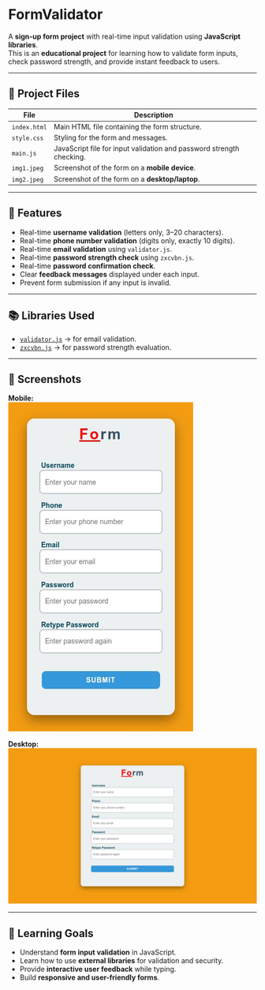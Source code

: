 # FormValidator

A **sign-up form project** with real-time input validation using **JavaScript libraries**.  
This is an **educational project** for learning how to validate form inputs, check password strength, and provide instant feedback to users.

---

## 📝 Project Files

| File | Description |
|------|-------------|
| `index.html` | Main HTML file containing the form structure. |
| `style.css` | Styling for the form and messages. |
| `main.js` | JavaScript file for input validation and password strength checking. |
| `img1.jpeg` | Screenshot of the form on a **mobile device**. |
| `img2.jpeg` | Screenshot of the form on a **desktop/laptop**. |

---

## 🔧 Features

- Real-time **username validation** (letters only, 3–20 characters).  
- Real-time **phone number validation** (digits only, exactly 10 digits).  
- Real-time **email validation** using `validator.js`.  
- Real-time **password strength check** using `zxcvbn.js`.  
- Real-time **password confirmation check**.  
- Clear **feedback messages** displayed under each input.  
- Prevent form submission if any input is invalid.  

---

## 📚 Libraries Used

- [`validator.js`](https://cdnjs.com/libraries/validator) → for email validation.  
- [`zxcvbn.js`](https://github.com/dropbox/zxcvbn) → for password strength evaluation.  

---

## 📸 Screenshots

**Mobile:**  
![Mobile Screenshot](img1.jpeg)  

**Desktop:**  
![Desktop Screenshot](img2.jpeg)  

---

## 🎯 Learning Goals

- Understand **form input validation** in JavaScript.  
- Learn how to use **external libraries** for validation and security.  
- Provide **interactive user feedback** while typing.  
- Build **responsive and user-friendly forms**.